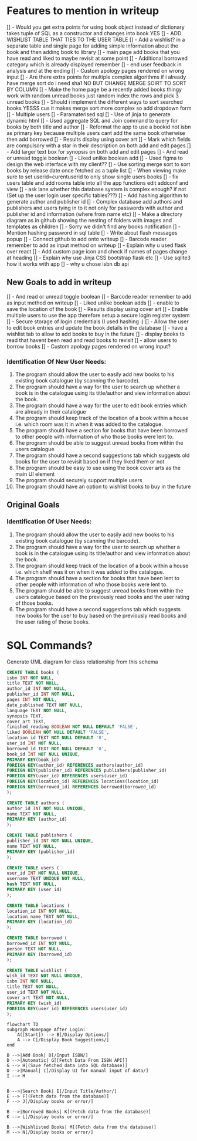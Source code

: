 # Features to mention in writeup
[] - Would you get extra points for using book object instead of dictionary takes tuple of SQL as a constructor and changes into book YES
[] - ADD WISHLIST TABLE THAT TIES TO THE USER TABLE
[] - Add a wishlist? in a separate table and single page for adding simple information about the book and then adding book to library
[] - main page add books that you have read and liked to maybe revisit at some point
[] - Additional borrowed category which is already displayed remember
[] - end user feedback in analysis and at the ending 
[] - Custom apology pages rendered on wrong input
[] - Are there extra points for multiple complex algorithms if i already have merge sort do i need sha1 NO BUT CHANGE MERGE SOIRT TO SORT BY COLUMN
[] - Make the home page be a recently added books thingy work with random unread books just random index the rows and pick 3 unread books
[] - Should i implement the different ways to sort searched books YESSS cus it makes merge sort more complex so add dropdown form
[] - Multiple users
[] - Paramaterised sql
[] - Use of jinja to generate dynamic html
[] - Used aggregate SQL and Join command to query for books by both title and author
[] - Reformat the app to use a bookid not isbn as primary key because multiple users cant add the same book otherwise then add borrowed
[] - Results display using cover art
[] - Mark which fields are compulsory with a star in their description on both add and edit pages
[] - Add larger text box for synopsis on both add and edit pages
[] - And read or unread toggle boolean
[] - Liked unlike boolean add
[] - Used figma to design the web interface with my client??
[] - Use sorting merge sort to sort books by release date once fetched as a tuple list
[] - When viewing make sure to set userid=curentuserid to only show single users books
[] - fix users table and add rooms table into all the app functions edit addconf and view
[] - ask lane whether this database system is complex enough? if not (Set up the user login user specific tables???)
[] - Add hashing algorithm to generate author and publisher id
[] - Complex database add authors and publishers and users tying in to it not only for passwords with author and publisher id and information (where from name etc)
[] - Make a directory diagram as in github showing the nesting of folders with images and templates as children
[] - Sorry we didn't find any books notification
[] - Mention hashing password in sql table
[] - Write about flash messages popup
[] - Connect github to add onto writeup
[] - Barcode reader remember to add as input method on writeup
[] - Explain why u used flask over react
[] - Add custom page icon and check if names of pages change at heading
[] - Explain why use Jinja CSS bootstrap flask etc
[] - Use sqlite3 how it works with app
[] - why u chose isbn db api

## New Goals to add in writeup
[] - And read or unread toggle boolean
[] - Barcode reader remember to add as input method on writeup
[] - Liked unlike boolean adds
[] - enable to save the location of the book
[] - Results display using cover art
[] - Enable multiple users to use the app therefore setup a secure login register system
[] - Secure storage of login credentials (I used hashing :)
[] - Allow the user to edit book entries and update the book details in the database
[] - have a wishlist tab to allow to add books to buy in the future
[] - display books to read that havent been read and read books to revisit
[] - allow users to borrow books
[] - Custom apology pages rendered on wrong input?

### Identification Of New User Needs: 
1. The program should allow the user to easily add new books to his existing book catalogue (by scanning the barcode).
2. The program should have a way for the user to search up whether a book is in the catalogue using its title/author and view information about the book.
3. The program should have a way for the user to edit book entries which are already in their catalogue
4. The program should keep track of the location of a book within a house i.e. which room was it in when it was added to the catalogue.
5. The program should have a section for books that have been borrowed to other people with information of who those books were lent to.
6. The program should be able to suggest unread books from within the users catalogue
7. The program should have a second suggestions tab which suggests old books for the user to revisit based on if they liked them or not
8. The program should be easy to use using the book cover arts as the main UI element
9. The program should securely support multiple users
10. The program should have an option to wishlist books to buy in the future

## Original Goals
### Identification Of User Needs:
1. The program should allow the user to easily add new books to his existing book catalogue (by scanning the barcode).
2. The program should have a way for the user to search up whether a book is in the catalogue using its title/author and view information about the book.
3. The program should keep track of the location of a book within a house i.e. which shelf was it on when it was added to the catalogue.
4. The program should have a section for books that have been lent to other people with information of who those books were lent to.
5. The program should be able to suggest unread books from within the users catalogue based on the previously read books and the user rating of those books.
6. The program should have a second suggestions tab which suggests new books for the user to buy based on the previously read books and the user rating of those books.

# SQL Commands?
Generate UML diagram for class relationship from this schema
```sql
CREATE TABLE books (
isbn INT NOT NULL,
title TEXT NOT NULL,
author_id INT NOT NULL,
publisher_id INT NOT NULL,
pages INT NOT NULL,
date_published TEXT NOT NULL,
language TEXT NOT NULL,
synopsis TEXT,
cover_art TEXT,
finished_reading BOOLEAN NOT NULL DEFAULT 'FALSE',
liked BOOLEAN NOT NULL DEFAULT 'FALSE',
location_id TEXT NOT NULL DEFAULT '0',
user_id INT NOT NULL,
borrowed_id TEXT NOT NULL DEFAULT '0',
book_id INT NOT NULL UNIQUE,
PRIMARY KEY(book_id)
FOREIGN KEY(author_id) REFERENCES authors(author_id)
FOREIGN KEY(publisher_id) REFERENCES publishers(publisher_id)
FOREIGN KEY(user_id) REFERENCES users(user_id)
FOREIGN KEY(location_id) REFERENCES locations(location_id)
FOREIGN KEY(borrowed_id) REFERENCES borrowed(borrowed_id)
);

CREATE TABLE authors (
author_id INT NOT NULL UNIQUE,
name TEXT NOT NULL,
PRIMARY KEY (author_id)
);

CREATE TABLE publishers (
publisher_id INT NOT NULL UNIQUE,
name TEXT NOT NULL,
PRIMARY KEY (publisher_id)
);

CREATE TABLE users (
user_id INT NOT NULL UNIQUE,
username TEXT UNIQUE NOT NULL,
hash TEXT NOT NULL,
PRIMARY KEY (user_id)
);

CREATE TABLE locations (
location_id INT NOT NULL,
location_name TEXT NOT NULL,
PRIMARY KEY (location_id)
);

CREATE TABLE borrowed (
borrowed_id INT NOT NULL,
person TEXT NOT NULL,
PRIMARY KEY (borrowed_id)
);

CREATE TABLE wishlist (
wish_id TEXT NOT NULL UNIQUE,
isbn INT NOT NULL,
title TEXT NOT NULL,
user_id TEXT NOT NULL,
cover_art TEXT NOT NULL,
PRIMARY KEY (wish_id)
FOREIGN KEY(user_id) REFERENCES users(user_id)
);
```

```mermaidjs
flowchart TD
subgraph Homepage After Login:
    A([Start]) --> B[/Display Options/]
    A --> C[/Display Book Suggestions/]
end

B -->|Add Book| D[/Input ISBN/]
D -->|Automatic| G[[Fetch Data From ISBN API]]
G --> H[(Save fetched data into SQL database)]
D -->|Manual| I[/Display UI for manual input of data/]
I --> H


B -->|Search Book| E[/Input Title/Author/]
E --> F[(Fetch data from the database)]
F --> J[/Display books or error/]

B -->|Borrowed Books| K[(Fetch data from the database)]
K --> L[/Display books or error/]

B -->|Wishlisted Books| M[(Fetch data from the database)]
M --> N[/Display books or error/]
```
